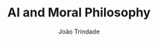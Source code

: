 ---
categories: ['AI', 'Philosophy']
title: 'AI and Moral Philosophy'
excerpt: 'With artificial intelligence giving clear signs that we’re living the Third Industrial Revolution, it’s time for some hard decisions.'
pubDate: 2025-03-01
author: 'João Trindade'
authorAvatar:
  src: '../../img/hero.webp'
  alt: 'Photo of João Trindade'
tags: [ 'ethics', 'machine learning' ]
---